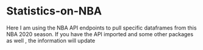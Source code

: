 # Statistics-on-NBA

Here I am using the NBA API endpoints to pull specific dataframes from this NBA 2020 season. If you have the API imported and some other packages as well
, the information will update
